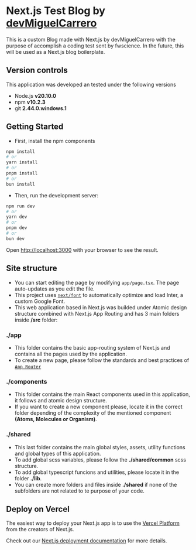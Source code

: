 # Next.js Test Blog by [devMiguelCarrero](https://github.com/devMiguelCarrero)

This is a custom Blog made with Next.js by devMiguelCarrero with the purpose of accomplish a coding test sent by fwscience. In the future, this will be used as a Next.js blog boilerplate.

## Version controls

This application was developed an tested under the following versions

- Node.js **v20.10.0**
- npm **v10.2.3**
- git **2.44.0.windows.1**

## Getting Started

- First, install the npm components

```bash
npm install
# or
yarn install
# or
pnpm install
# or
bun install
```

- Then, run the development server:

```bash
npm run dev
# or
yarn dev
# or
pnpm dev
# or
bun dev
```

Open [http://localhost:3000](http://localhost:3000) with your browser to see the result.

## Site structure

- You can start editing the page by modifying `app/page.tsx`. The page auto-updates as you edit the file.
- This project uses [`next/font`](https://nextjs.org/docs/basic-features/font-optimization) to automatically optimize and load Inter, a custom Google Font.
- This web application based in Next.js was builded under Atomic design structure combined with Next.js App Routing and has 3 main folders inside **/src** folder:

### ./app

- This folder contains the basic app-routing system of Next.js and contains all the pages used by the application.
- To create a new page, please follow the standards and best practices of [`App Router`](https://nextjs.org/docs/app)

### ./components

- This folder contains the main React components used in this application, it follows and atomic design structure.
- If you want to create a new component please, locate it in the correct folder depending of the complexity of the mentioned component **(Atoms, Molecules or Organism)**.

### ./shared

- This last folder contains the main global styles, assets, utility functions and global types of this application.
- To add global scss variables, please follow the **./shared/common** scss structure.
- To add global typescript funcions and utilities, please locate it in the folder **./lib**.
- You can create more folders and files inside **./shared** if none of the subfolders are not related to te purpose of your code.

## Deploy on Vercel

The easiest way to deploy your Next.js app is to use the [Vercel Platform](https://vercel.com/new?utm_medium=default-template&filter=next.js&utm_source=create-next-app&utm_campaign=create-next-app-readme) from the creators of Next.js.

Check out our [Next.js deployment documentation](https://nextjs.org/docs/deployment) for more details.
